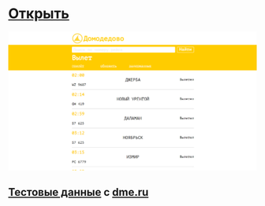 # <a href="https://git.io/fxI8V">Открыть</a>
<img src="screen.png">

## <a href="https://github.com/CEPBEP/airport-table/blob/master/src/js/data.js">Тестовые данные</a> с <a href="https://www.dme.ru/book/live-board/">dme.ru</a>
